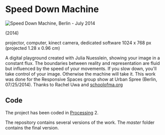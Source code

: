 # Speed Down Machine

![Speed Down Machine, Berlin - July 2014](/doc/IMG_1291.jpg?raw=true "Speed Down Machine, Berlin - July 2014")

(2014)

projector, computer, kinect camera, dedicated software
1024 x 768 px (projected 1.28 x 0.96 cm) 

A digital playground created with Julia Nuesslein, showing your image in a constant flux. The boundaries between reality and representation are fluid but influenced by the speed of your movements. If you slow down, you'll take control of your image. Otherwise the machine will take it. 
This work was done for the Responsive Spaces group show at Urban Spree (Berlin, 07/25/2014). Thanks to Rachel Uwa and [schoolofma.org](http://www.schoolofma.org/)


## Code

The project has been coded in [Processing](http://www.processing.org/) 2.

The repository contains several versions of the work. The *master* folder contains the final version.
